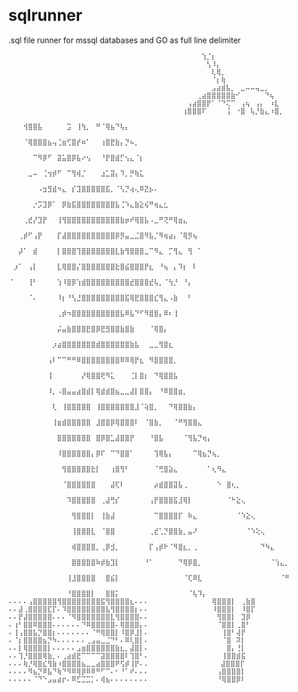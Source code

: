 # sqlrunner
.sql file runner for mssql databases and GO as full line delimiter

                                            ⠀⠀⠀⠀⠀⠀⠀⢱⡈⡆
                                            ⠀⠀⠀⠀⠀⠀⠀⠀⢣⠸⡄
                                            ⠀⠀⠀⠀⠀⠀⠀⠀⠀⢇⢿⡀
                                            ⠀⠀⠀⠀⠀⠀⠀⠀⠀⠈⡆⢷
                                            ⠀⠀⠀⠀⠀⠀⠀⠀⠀⣠⣴⣾⣧⡀⠀⣀⠤⠤⢤⣀⡀
                                            ⠀⠀⠀⠀⠀⠀⢀⣴⣿⣿⣿⣿⣿⣷⠊⠀⠀⠀⠀⠀⠙⢦
                                            ⠀⠀⠀⠀⢠⣴⣿⣿⡟⠁⠈⠙⢍⠉⠀⢠⢦⠀⢠⡄⠀⠰⣇
                                            ⠀⠀⠀⢰⣿⣿⣿⠏⠀⠀⠀⠀⢨⠀⠐⣿⠀⢧⡘⣷⣄⠰⣿⡀
                                            ⠀⠀⠀⢺⣿⣿⣧⠀⠀⠀⠀⠀⣩⠀⢸⢳⡀⠀⠛⠈⢿⣦⠙⢧⡄
                                            ⠀⠀⠀⠈⢿⣿⣿⣿⣦⢤⢈⣶⢋⣿⡞⠶⠁⠀⠀⢰⣿⣟⣷⡄⡙⠦⡀
                                            ⠀⠀⠀⠀⠀⠉⠻⡿⠋⠀⣽⣥⣿⡿⣧⠔⢢⠀⠀⠘⡟⣿⣾⡋⢢⣄⠈⡆
                                            ⠀⠀⠀⠀⣀⠤⠀⢈⢲⡾⠋⠀⠉⢻⢾⡈⠀⠀⠀⣰⣁⣽⡄⠹⡀⡛⢷⣅
                                            ⠀⠀⠀⠀⠀⠀⠠⣲⣻⣾⠲⣄⠀⡎⣹⣿⣿⣿⣿⣿⣯⡀⠈⢣⡙⢴⢄⠿⣝⡦⠄
                                            ⠀⠀⠀⠀⠀⡐⡩⣹⡿⠁⠀⡿⣷⣯⣿⣿⣿⣿⣿⣿⣿⣿⣧⢈⠱⣄⣷⣕⢮⠛⢶⣄⣂
                                            ⠀⠀⠀⢀⣞⡜⣹⡟⠀⠀⢸⢻⣿⣿⣿⣿⣿⣿⣿⣿⣿⣿⣿⣷⡶⠞⢿⣿⣧⠠⣀⠛⢝⠛⢿⣶⣄
                                            ⠀⠀⢀⡾⠋⢠⡟⠀⠀⠀⡏⣼⣿⣿⣿⣿⣿⣿⣿⣿⣿⣿⡿⡻⣤⣀⣈⣿⠻⣧⡈⠻⢶⣴⡄⠈⢿⡻⢦
                                            ⠀⠀⡼⠁⠀⣾⠀⠀⠀⠀⡇⣿⣿⣿⢹⣿⣿⣿⣿⣿⣿⣿⣇⣷⢻⣿⣿⣿⣀⠉⠻⣄⠀⡉⢻⣄⠀⢻⠀⠁
                                            ⠀⡰⠁⠀⢠⡇⠀⠀⠀⠀⣇⢿⣿⣿⡌⣿⣿⣿⣿⣿⣿⣿⣗⣿⣮⣿⣿⣿⡟⣆⠀⠘⢦⠀⡄⠹⡆⠀⠇
                                            ⠈⠀⠀⠀⢸⠃⠀⠀⠀⠀⢱⠸⣿⡿⢱⣾⣿⣿⣿⣿⣿⣿⣿⣿⣿⣞⣿⣿⣿⣞⢧⡀⠈⢳⡘⠀⠘⡄
                                            ⠀⠀⠀⠀⠈⠄⠀⠀⠀⠀⠸⡆⠘⢣⣘⣿⣿⣿⣿⣿⣿⣿⣿⣿⣯⢿⣟⣿⣿⣿⣎⢻⣄⠠⣷⠀⠀⠃
                                            ⠀⠀⠀⠀⠀⠀⠀⠀⠀⠀⢀⡾⠲⣿⣿⣿⣿⣿⣿⣿⣿⣿⣿⣧⠿⣧⠙⠋⠻⣿⣿⡄⠿⠆⢸
                                            ⠀⠀⠀⠀⠀⠀⠀⠀⠀⠀⡬⣤⣷⣿⣿⣿⣟⣿⡿⣟⣻⣿⣿⣷⣿⣷⠀⠀⠀⠈⢿⣿⡄
                                            ⠀⠀⠀⠀⠀⠀⠀⠀⠀⡰⣴⣿⣿⣿⣿⣿⣿⣿⣾⣿⣿⣿⣿⣿⣿⣷⣧⠀⠀⣀⣀⢻⣿⣆
                                            ⠀⠀⠀⠀⠀⠀⠀⠀⢠⠇⠉⠉⠛⠛⠿⣿⣿⣿⣿⣿⣿⣿⣿⠿⠿⢿⡟⣆⠀⠻⣿⣿⣿⣿⡀
                                            ⠀⠀⠀⠀⠀⠀⠀⠀⢸⠀⠀⠀⠀⠀⠀⡜⢿⣿⣿⢟⠻⣅⠀⠀⠀⢈⡇⣿⡆⠀⠙⢿⣿⣿⣧
                                            ⠀⠀⠀⠀⠀⠀⠀⠀⠸⡀⠠⣿⣤⣤⣴⣿⣾⡇⢿⣾⣾⣿⣦⣀⣀⣼⡇⣿⣿⡄⠀⠘⠿⣿⣿⣶⡀
                                            ⠀⠀⠀⠀⠀⠀⠀⠀⠀⢇⠀⢸⣿⣿⣿⣿⣿⠀⢸⣿⣿⣿⣿⣿⣿⣿⣸⠈⢵⣿⡀⠀⠀⠙⢿⣿⣿⣷⡄
                                            ⠀⠀⠀⠀⠀⠀⠀⠀⠀⢸⣶⣾⣿⣿⣿⣿⣿⠀⣸⣿⣿⡿⢿⣿⣿⣿⠇⠀⠈⣿⣷⡀⠀⠀⠈⠛⢻⣿⣿⣄
                                            ⠀⠀⠀⠀⠀⠀⠀⠀⠀⠀⣿⣿⣿⣿⣿⣿⣿⠀⣿⡿⣿⣁⣼⣿⣿⡟⠀⠀⠀⠘⣿⣧⠀⠀⠀⠀⠈⢻⣧⡙⢶⡄
                                            ⠀⠀⠀⠀⠀⠀⠀⠀⠀⠀⠸⣿⣿⣿⣿⣿⣿⡄⡿⠏⠀⠉⠙⣿⣿⠁⠀⠀⠀⠀⢹⢿⣧⡄⠀⠀⠀⠀⠉⢿⣦⡙⢦⡀
                                            ⠀⠀⠀⠀⠀⠀⠀⠀⠀⠀⠀⢻⣿⣿⣿⣿⣿⣗⡇⠀⠀⢰⣿⢻⠃⠀⠀⠀⠀⠀⠈⢛⣿⣵⣄⠀⠀⠀⠀⠀⠀⠁⢆⠻⣄
                                            ⠀⠀⠀⠀⠀⠀⠀⠀⠀⠀⠀⠈⣿⣿⣿⣿⣿⣿⠀⠀⠀⣼⢏⠇⠀⠀⠀⠀⠀⠀⡴⣾⣿⣿⣽⣧⢀⠀⠀⠀⠀⠀⠀⠑⠀⣿⢆⡀
                                            ⠀⠀⠀⠀⠀⠀⠀⠀⠀⠀⠀⠀⠹⣿⣿⣿⣿⣿⠀⢀⣼⢛⡎⠀⠀⠀⠀⠀⠀⢠⡟⣿⣿⣿⣯⣸⢿⡇⠀⠀⠀⠀⠀⠀⠀⠈⠓⣕⢄
                                            ⠀⠀⠀⠀⠀⠀⠀⠀⠀⠀⠀⠀⠀⢻⣿⣿⣿⡇⠀⢸⣷⣼⠀⠀⠀⠀⠀⠀⠀⠀⠉⣿⣿⣿⣿⡏⠀⠷⣄⠀⠀⠀⠀⠀⠀⠀⠀⠈⠱⣕⢄
                                            ⠀⠀⠀⠀⠀⠀⠀⠀⠀⠀⠀⠀⠀⢸⣿⣿⣿⣇⠀⠈⣿⣿⠀⠀⠀⠀⠀⠀⠀⢀⣞⢁⡙⣿⣿⣷⡀⣤⠜⠀⠀⠀⠀⠀⠀⠀⠀⠀⠀⠈⠱⢕⢄
                                            ⠀⠀⠀⠀⠀⠀⠀⠀⠀⠀⠀⠀⠀⢾⣿⣿⣿⣿⡀⢀⡿⣺⡀⠀⠀⠀⠀⠀⠀⡏⢠⡾⠗⠈⠻⣿⣆⡀⢀⠀⠀⠀⠀⠀⠀⠀⠀⠀⠀⠀⠀⠀⠙⠳⣄
                                            ⠀⠀⠀⠀⠀⠀⠀⠀⠀⠀⠀⠀⠀⣿⣿⣿⣿⣿⠷⡾⣷⣹⡇⠀⠀⠀⠀⠀⠘⠁⠀⠀⠀⠀⠀⠙⢿⡿⣿⡀⠀⠀⠀⠀⠀⠀⠀⠀⠀⠀⠀⠀⠀⠀⠈⢱⣄⡀
                                            ⠀⠀⠀⠀⠀⠀⠀⠀⠀⠀⠀⠀⢸⣸⣿⣿⣿⣿⠀⠀⣿⣮⡇⠀⠀⠀⠀⠀⠀⠀⠀⠀⠀⠀⠀⠀⠈⢏⠿⣇⠀⠀⠀⠀⠀⠀⠀⠀⠀⠀⠀⠀⠀⠀⠀⠀⠈⠛⢦⡀
                                            ⠀⠀⠀⠀⠀⠀⠀⠀⠀⠀⠀⠀⠘⣿⣿⣿⣿⡇⠀⠀⣿⣿⡅⠀⠀⠀⠀⠀⠀⠀⠀⠀⠀⠀⠀⠀⠀⠈⢧⠹⡄⠀⠀⠀⠀⠀⠀⠀⠀⠀⠀⠀⠀⠀⠀⠀⠀⠀⠀⠙⠢⡄
    ⠄⠄⠄⠄⢠⣿⣿⣿⣿⣿⢻⣿⣿⣿⣿⣿⣿⣿⣿⣯⢻⣿⣿⣿⣿⣆⠄⠄⠄⠀⠀⠀⠀⠀⠀⠀⠀⠀⠀⠀⠀⠀⢿⣿⣿⣿⡇⠀⢀⣷⣿⠀⠀⠀⠀⠀⠀⠀⠀⠀⠀⠀⠀⠀⠀⠀⠀⠀⢣⡘⡀
    ⠄⠄⣼⢀⣿⣿⣿⣿⣏⡏⠄⠹⣿⣿⣿⣿⣿⣿⣿⣿⣧⢻⣿⣿⣿⣿⡆⠄⠄⠀⠀⠀⠀⠀⠀⠀⠀⠀⠀⠀⠀⠀⠸⣿⣿⣿⡇⠀⠸⣿⡏⠀⠀⠀⠀⠀⠀⠀⠀⠀⠀⠀⠀⠀⠀⠀⠀⠀⠀⠱⣵
    ⠄⠄⡟⣼⣿⣿⣿⣿⣿⠄⠄⠄⠈⠻⣿⣿⣿⣿⣿⣿⣿⣇⢻⣿⣿⣿⣿⠄⠄⠀⠀⠀⠀⠀⠀⠀⠀⠀⠀⠀⠀⠀⠀⢻⣿⣿⡇⠀⣹⡿⠀⠀⠀⠀⠀⠀⠀⠀⠀⠀⠀⠀⠀⠀⠀⠀⠀⠀⠀⠀⠙⠂
    ⠄⢰⠃⣿⣿⠿⣿⣿⣿⠄⠄⠄⠄⠄⠄⠙⠿⣿⣿⣿⣿⣿⠄⢿⣿⣿⣿⡄⠄⠀⠀⠀⠀⠀⠀⠀⠀⠀⠀⠀⠀⠀⠀⠈⣿⣿⡇⢀⣿⠃
    ⠄⢸⢠⣿⣿⣧⡙⣿⣿⡆⠄⠄⠄⠄⠄⠄⠄⠈⠛⢿⣿⣿⡇⠸⣿⡿⣸⡇⠄⠀⠀⠀⠀⠀⠀⠀⠀⠀⠀⠀⠀⠀⠀⠀⢸⣿⠃⢼⡟
    ⠄⠈⡆⣿⣿⣿⣿⣦⡙⠳⠄⠄⠄⠄⠄⠄⢀⣠⣤⣀⣈⠙⠃⠄⠿⢇⣿⡇⠄⠀⠀⠀⠀⠀⠀⠀⠀⠀⠀⠀⠀⠀⠀⠀⠈⣿⠀⠽⡇
    ⠄⠄⡇⢿⣿⣿⣿⣿⡇⠄⠄⠄⠄⠄⣠⣶⣿⣿⣿⣿⣿⣿⣷⣆⡀⣼⣿⡇⠄⠀⠀⠀⠀⠀⠀⠀⠀⠀⠀⠀⠀⠀⠀⠀⠀⣿⡄⢘⡇
    ⠄⠄⢹⡘⣿⣿⣿⢿⣷⡀⠄⢀⣴⣾⣟⠉⠉⠉⠉⣽⣿⣿⣿⣿⠇⢹⣿⠃⠄⠀⠀⠀⠀⠀⠀⠀⠀⠀⠀⠀⠀⠀⠀⠀⢸⣿⣿⣾⣯
    ⠄⠄⠄⢷⡘⢿⣿⣎⢻⣷⠰⣿⣿⣿⣿⣦⣀⣀⣴⣿⣿⣿⠟⢫⡾⢸⡟⠄.⠀⠀⠀⠀⠀⠀⠀⠀⠀⠀⠀⠀⠀⠀⠀⣼⣿⣿⣿⡏
    ⠄⠄⠄⠄⠻⣦⡙⠿⣧⠙⢷⠙⠻⠿⢿⡿⠿⠿⠛⠋⠉⠄⠂⠘⠁⠞⠄⠄⠄⠀⠀⠀⠀⠀⠀⠀⠀⠀⠀⠀⠀⠀⠀⢠⣿⣿⣿⣿⡇
    ⠄⠄⠄⠄⠄⠈⠙⠑⣠⣤⣴⡖⠄⠿⣋⣉⣉⡁⠄⢾⣦⠄⠄⠄⠄⠄⠄⠄⠄⠀⠀⠀⠀⠀⠀⠀⠀⠀⠀⠀⠀⠀⠀⠘⢿⣿⣿⡿⠇
